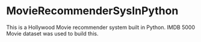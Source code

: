 # MovieRecommenderSysInPython
This is a Hollywood Movie recommender system built in Python. IMDB 5000 Movie dataset was used to build this. 
